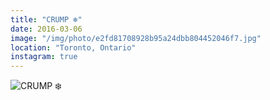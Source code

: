 ```yaml
---
title: "CRUMP ❄️"
date: 2016-03-06
image: "/img/photo/e2fd81708928b95a24dbb804452046f7.jpg"
location: "Toronto, Ontario"
instagram: true
---
```


![CRUMP ❄️](/img/photo/e2fd81708928b95a24dbb804452046f7.jpg)
